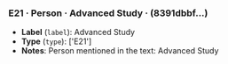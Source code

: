 ### E21 · Person · Advanced Study · (8391dbbf...)

- **Label** (`label`): Advanced Study
- **Type** (`type`): ['E21']
- **Notes**: Person mentioned in the text: Advanced Study